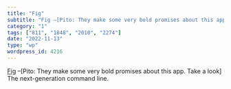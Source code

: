 ```yaml
---
title: "Fig"
subtitle: "Fig –[Pito: They make some very bold promises about this app. Take a look] The ..."
category: "1"
tags: ["811", "1848", "2010", "2274"]
date: "2022-11-13"
type: "wp"
wordpress_id: 4216
---
```

[ Fig]( https://fig.io/) –[Pito: They make some very bold promises about this app. Take a look] The next-generation command line.